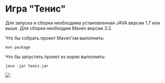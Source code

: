 Игра "Тенис"
==========================

Для запуска и сборки необходима установленная JAVA версии 1.7 или выше. Для сборки необходим Maven версии 3.2.

Что бы собрать проект Maven'ом выполнить:
```
mvn package
```

Что бы запустить проект из корня выполнить:
```
java -jar tenis.jar
```

![](https://github.com/TenisTenis/tree/master/src/resources/tenis.png)